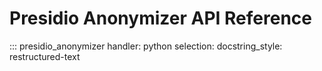 # Presidio Anonymizer API Reference

::: presidio_anonymizer
    handler: python
    selection:
      docstring_style: restructured-text
